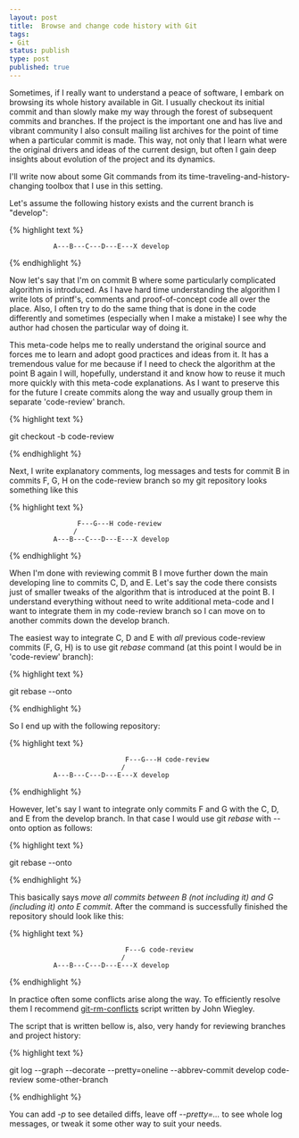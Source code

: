 ```yaml
---
layout: post
title:  Browse and change code history with Git
tags:
- Git
status: publish
type: post
published: true
---
```


Sometimes, if I really want to understand a peace of software, I embark on browsing its whole history available in Git. I usually checkout its initial commit and than slowly make my way through the forest of subsequent commits and branches. If the project is the important one and has live and vibrant community I also consult mailing list archives for the point of time when a particular commit is made. This way, not only that I learn what were the original drivers and ideas of the current design, but often I gain deep insights about evolution of the project and its dynamics.


I'll write now about some Git commands from its time-traveling-and-history-changing toolbox that I use in this setting.


Let's assume the following history exists and the current branch is "develop":


{% highlight text %}

               A---B---C---D---E---X develop

{% endhighlight %}


Now let's say that I'm on commit B where some particularly complicated algorithm is introduced. As I have hard time understanding the algorithm I write lots of printf's, comments and proof-of-concept code all over the place. Also, I often try to do the same thing that is done in the code differently and sometimes (especially when I make a mistake) I see why the author had chosen the particular way of doing it.

This meta-code helps me to really understand the original source and forces me to learn and adopt good practices and ideas from it. It has a tremendous value for me because if I need to check the algorithm at the point B again I will, hopefully, understand it and know how to reuse it much more quickly with this meta-code explanations. As I want to preserve this for the future I create commits along the way and usually group them in separate 'code-review' branch.

{% highlight text %}

git checkout -b code-review <B-sha1>

{% endhighlight %}

Next, I write explanatory comments, log messages and tests for commit B in commits F, G, H on the code-review branch so my git repository looks something like this

{% highlight text %}

                     F---G---H code-review
                    /
               A---B---C---D---E---X develop

{% endhighlight %}

When I'm done with reviewing commit B I move further down the main developing line to commits C, D, and E. Let's say the code there consists just of smaller tweaks of the algorithm that is introduced at the point B. I understand everything without need to write additional meta-code and I want to integrate them in my code-review branch so I can move on to another commits down the develop branch.

The easiest way to integrate C, D and E with *all* previous code-review commits (F, G, H) is to use git *rebase* command (at this point I would be in 'code-review' branch):

{% highlight text %}

git rebase --onto <E-sha1>

{% endhighlight %}


So I end up with the following repository:


{% highlight text %}

                                 F---G---H code-review
                                /
               A---B---C---D---E---X develop

{% endhighlight %}

However, let's say I want to integrate only commits F and G with the C, D, and E from the develop branch. In that case I would use git *rebase* with --onto option as follows:

{% highlight text %}

git rebase --onto <E-sha1> <B-sha1> <G-sha1>

{% endhighlight %}

This basically says *move all commits between B (not including it) and G (including it) onto E commit*. After the command is successfully finished the repository should look like this:

{% highlight text %}

                                 F---G code-review
                                /
               A---B---C---D---E---X develop

{% endhighlight %}


In practice often some conflicts arise along the way. To efficiently resolve them I recommend [git-rm-conflicts](https://github.com/jwiegley/git-scripts/blob/master/git-rm-conflicts) script written by John Wiegley.

The script that is written bellow is, also, very handy for reviewing branches and project history:

{% highlight text %}

git log --graph --decorate --pretty=oneline --abbrev-commit develop code-review
some-other-branch

{% endhighlight %}

You can add *-p* to see detailed diffs, leave off *--pretty=...* to see whole log messages, or tweak it some other way to suit your needs.
